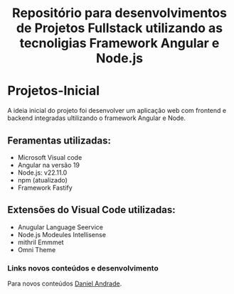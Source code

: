 <h1 align="center">Repositório para desenvolvimentos de Projetos Fullstack utilizando as tecnoligias Framework Angular e Node.js</h1>

# Projetos-Inicial
A ideia inicial do projeto foi desenvolver um aplicação web com frontend e backend integradas ultilizando o framework Angular e  Node.

## Feramentas utilizadas:
* Microsoft Visual code
* Angular na versão 19
* Node.js: v22.11.0
* npm (atualizado)
* Framework Fastify

## Extensões do Visual Code utilizadas:
* Anugular Language Seervice
* Node.js Modeules Intellisense
* mithril Emmmet
* Omni Theme



### Links novos conteúdos e desenvolvimento

Para novos conteúdos [Daniel Andrade](https://github.com/daniel13developer).
